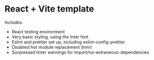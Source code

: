 # React + Vite template

Includes:

- React testing environment
- Very basic styling, using the Inter font
- Eslint and prettier set up, including eslint-config-prettier.
- Disabled hot module replacement (hmr)
- Surpressed linter warnings for import/no-extraneous-dependencies
